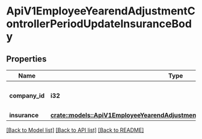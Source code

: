 # ApiV1EmployeeYearendAdjustmentControllerPeriodUpdateInsuranceBody

## Properties

Name | Type | Description | Notes
------------ | ------------- | ------------- | -------------
**company_id** | **i32** | 更新対象事業所ID（必須） | 
**insurance** | [**crate::models::ApiV1EmployeeYearendAdjustmentInsuranceUpdateRequestSerializer**](ApiV1EmployeeYearendAdjustmentInsuranceUpdateRequestSerializer.md) |  | 

[[Back to Model list]](../README.md#documentation-for-models) [[Back to API list]](../README.md#documentation-for-api-endpoints) [[Back to README]](../README.md)


